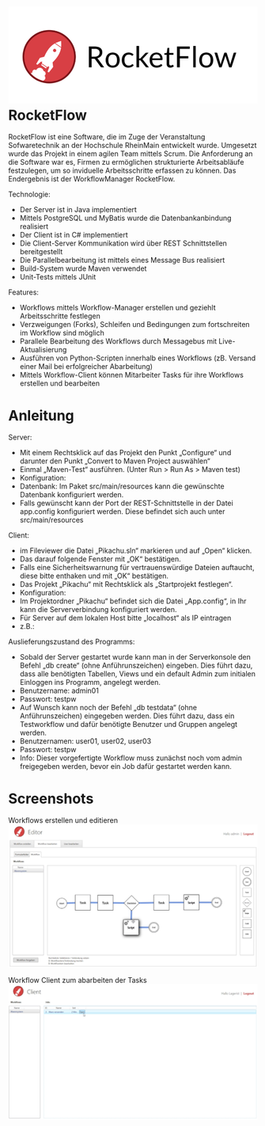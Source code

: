 ![Screenshot](https://raw.githubusercontent.com/MoritzMoeller/Rocketflow/master/rocketflow.png "Logo")
RocketFlow
================

RocketFlow ist eine Software, die im Zuge der Veranstaltung Sofwaretechnik an der Hochschule RheinMain entwickelt wurde.
Umgesetzt wurde das Projekt in einem agilen Team mittels Scrum. Die Anforderung an die Software war es, Firmen zu ermöglichen strukturierte Arbeitsabläufe festzulegen, um so inviduelle Arbeitsschritte erfassen zu können.
Das Endergebnis ist der WorkflowManager RocketFlow. 

Technologie:
* Der Server ist in Java implementiert
* Mittels PostgreSQL und MyBatis wurde die Datenbankanbindung realisiert
* Der Client ist in C# implementiert
* Die Client-Server Kommunikation wird über REST Schnittstellen bereitgestellt
* Die Parallelbearbeitung ist mittels eines Message Bus realisiert
* Build-System wurde Maven verwendet
* Unit-Tests mittels JUnit

Features:
* Workflows mittels Workflow-Manager erstellen und geziehlt Arbeitsschritte festlegen
* Verzweigungen (Forks), Schleifen und Bedingungen zum fortschreiten im Workflow sind möglich
* Parallele Bearbeitung des Workflows durch Messagebus mit Live-Aktualisierung
* Ausführen von Python-Scripten innerhalb eines Workflows (zB. Versand einer Mail bei erfolgreicher Abarbeitung)
* Mittels Workflow-Client können Mitarbeiter Tasks für ihre Workflows erstellen und bearbeiten 


Anleitung
================
Server:
* Mit einem Rechtsklick auf das Projekt den Punkt „Configure“ und darunter den Punkt
„Convert to Maven Project auswählen“
* Einmal „Maven-Test“ ausführen. (Unter Run > Run As > Maven test)
* Konfiguration:
* Datenbank: Im Paket src/main/resources kann die gewünschte Datenbank konfiguriert werden.
* Falls gewünscht kann der Port der REST-Schnittstelle in der Datei app.config konfiguriert werden. Diese befindet sich auch unter src/main/resources

Client:
* im Fileviewer die Datei „Pikachu.sln“ markieren und auf „Open“ klicken.
* Das darauf folgende Fenster mit „OK“ bestätigen.
* Falls eine Sicherheitswarnung für vertrauenswürdige Dateien auftaucht, diese bitte enthaken
und mit „OK“ bestätigen.
* Das Projekt „Pikachu“ mit Rechtsklick als „Startprojekt festlegen“.
* Konfiguration:
* Im Projektordner „Pikachu“ befindet sich die Datei „App.config“, in Ihr kann die Serververbindung konfiguriert werden.
* Für Server auf dem lokalen Host bitte „localhost“ als IP eintragen
* z.B.:
<appSettings>
<add key="RestServerURL" value="http://192.168.178.24:8081" /> <add key="MessageServerURL" value="tcp://192.168.178.24:9999" />
</appSettings>

Auslieferungszustand des Programms:
* Sobald der Server gestartet wurde kann man in der Serverkonsole den Befehl „db create“ (ohne Anführunszeichen) eingeben. Dies führt dazu, dass alle benötigten Tabellen, Views und ein default Admin zum initialen Einloggen ins Programm, angelegt werden.
* Benutzername: admin01
* Passwort: testpw
* Auf Wunsch kann noch der Befehl „db testdata“ (ohne Anführunszeichen) eingegeben
werden. Dies führt dazu, dass ein Testworkflow und dafür benötigte Benutzer und Gruppen angelegt werden.
* Benutzernamen: user01, user02, user03
* Passwort: testpw
* Info: Dieser vorgefertigte Workflow muss zunächst noch vom admin freigegeben werden, bevor ein Job dafür gestartet werden kann.


Screenshots
================
Workflows erstellen und editieren
![Screenshot](https://raw.githubusercontent.com/MoritzMoeller/Rocketflow/master/screen01.png "Workflow Editor")

Workflow Client zum abarbeiten der Tasks
![Screenshot](https://raw.githubusercontent.com/MoritzMoeller/Rocketflow/master/screen02.png "Workflow Client")

